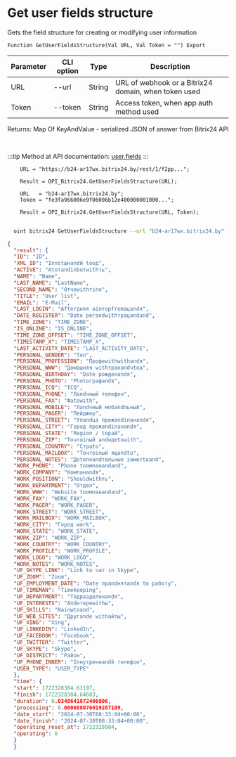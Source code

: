 ﻿---
sidebar_position: 7
---

# Get user fields structure
 Gets the field structure for creating or modifying user information



`Function GetUserFieldsStructure(Val URL, Val Token = "") Export`

  | Parameter | CLI option | Type | Description |
  |-|-|-|-|
  | URL | --url | String | URL of webhook or a Bitrix24 domain, when token used |
  | Token | --token | String | Access token, when app auth method used |

  
  Returns:  Map Of KeyAndValue - serialized JSON of answer from Bitrix24 API

<br/>

:::tip
Method at API documentation: [user.fields](https://dev.1c-bitrix.ru/rest_help/users/user_fields.php)
:::
<br/>


```bsl title="Code example"
    URL = "https://b24-ar17wx.bitrix24.by/rest/1/f2pp...";

    Result = OPI_Bitrix24.GetUserFieldsStructure(URL);

    URL   = "b24-ar17wx.bitrix24.by";
    Token = "fe3fa966006e9f06006b12e400000001000...";

    Result = OPI_Bitrix24.GetUserFieldsStructure(URL, Token);
```



```sh title="CLI command example"
    
  oint bitrix24 GetUserFieldsStructure --url "b24-ar17wx.bitrix24.by" --token "fe3fa966006e9f06006b12e400000001000..."

```

```json title="Result"
{
  "result": {
  "ID": "ID",
  "XML_ID": "Innotшнandй toод",
  "ACTIVE": "Аtoтandinbutwithть",
  "NAME": "Name",
  "LAST_NAME": "LastName",
  "SECOND_NAME": "Отчеwithтinо",
  "TITLE": "User list",
  "EMAIL": "E-Mail",
  "LAST_LOGIN": "Afterдняя аinторfromацandя",
  "DATE_REGISTER": "Date регandwithтрацandand",
  "TIME_ZONE": "TIME_ZONE",
  "IS_ONLINE": "IS_ONLINE",
  "TIME_ZONE_OFFSET": "TIME_ZONE_OFFSET",
  "TIMESTAMP_X": "TIMESTAMP_X",
  "LAST_ACTIVITY_DATE": "LAST_ACTIVITY_DATE",
  "PERSONAL_GENDER": "Toл",
  "PERSONAL_PROFESSION": "Профеwithwithandя",
  "PERSONAL_WWW": "Домашняя withтранandчtoа",
  "PERSONAL_BIRTHDAY": "Date рожденandя",
  "PERSONAL_PHOTO": "Photoграфandя",
  "PERSONAL_ICQ": "ICQ",
  "PERSONAL_PHONE": "Лandчный телефон",
  "PERSONAL_FAX": "Фаtowith",
  "PERSONAL_MOBILE": "Лandчный мобandльный",
  "PERSONAL_PAGER": "Пейджер",
  "PERSONAL_STREET": "Улandца прожandinанandя",
  "PERSONAL_CITY": "Город прожandinанandя",
  "PERSONAL_STATE": "Region / toрай",
  "PERSONAL_ZIP": "Toчтоinый andндеtowith",
  "PERSONAL_COUNTRY": "Страto",
  "PERSONAL_MAILBOX": "Toчтоinый ящandto",
  "PERSONAL_NOTES": "Доtoлнandтельные заметtoand",
  "WORK_PHONE": "Phone toомпанandand",
  "WORK_COMPANY": "Kомпанandя",
  "WORK_POSITION": "Shouldwithть",
  "WORK_DEPARTMENT": "Отдел",
  "WORK_WWW": "Website toомпанandand",
  "WORK_FAX": "WORK_FAX",
  "WORK_PAGER": "WORK_PAGER",
  "WORK_STREET": "WORK_STREET",
  "WORK_MAILBOX": "WORK_MAILBOX",
  "WORK_CITY": "Город work",
  "WORK_STATE": "WORK_STATE",
  "WORK_ZIP": "WORK_ZIP",
  "WORK_COUNTRY": "WORK_COUNTRY",
  "WORK_PROFILE": "WORK_PROFILE",
  "WORK_LOGO": "WORK_LOGO",
  "WORK_NOTES": "WORK_NOTES",
  "UF_SKYPE_LINK": "Link to чат in Skype",
  "UF_ZOOM": "Zoom",
  "UF_EMPLOYMENT_DATE": "Date прandнятandя to работу",
  "UF_TIMEMAN": "Timekeeping",
  "UF_DEPARTMENT": "Toдразделенandя",
  "UF_INTERESTS": "Andнтереwithы",
  "UF_SKILLS": "Nаinыtoand",
  "UF_WEB_SITES": "Другandе withайты",
  "UF_XING": "Xing",
  "UF_LINKEDIN": "LinkedIn",
  "UF_FACEBOOK": "Facebook",
  "UF_TWITTER": "Twitter",
  "UF_SKYPE": "Skype",
  "UF_DISTRICT": "Район",
  "UF_PHONE_INNER": "Inнутреннandй телефон",
  "USER_TYPE": "USER_TYPE"
  },
  "time": {
  "start": 1722328384.61197,
  "finish": 1722328384.64683,
  "duration": 0.0348641872406006,
  "processing": 0.000688076019287109,
  "date_start": "2024-07-30T08:33:04+00:00",
  "date_finish": "2024-07-30T08:33:04+00:00",
  "operating_reset_at": 1722328984,
  "operating": 0
  }
  }
```

